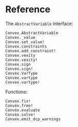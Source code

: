 # Reference

The `AbstractVariable` interface:

```@docs
Convex.AbstractVariable
Convex._value
Convex.set_value!
Convex.constraints
Convex.add_constraint!
Convex.vexity
Convex.vexity!
Convex.sign
Convex.sign!
Convex.VarType
Convex.vartype
Convex.vartype!
```

Functions:

```@docs
Convex.fix!
Convex.free!
Convex.evaluate
Convex.solve!
Convex.emit_dcp_warnings
```
